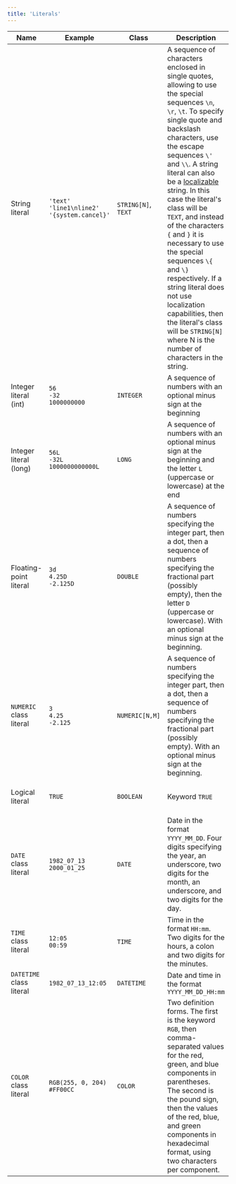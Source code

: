 ```yaml
---
title: 'Literals'
---
```


|Name|Example|Class|Description|Constraints|
|---|---|---|---|---|
|<a className="lsdoc-anchor" id="strliteral"/>String literal|`'text'`<br/>`'line1\nline2'`<br/>`'{system.cancel}'`|`STRING[N]`, `TEXT`|A sequence of characters enclosed in single quotes, allowing to use the special sequences `\n`, `\r`, `\t`. To specify single quote and backslash characters, use the escape sequences `\'` and `\\`. A string literal can also be a [localizable](Internationalization.md) string. In this case the literal's class will be `TEXT`, and instead of the characters `{` and `}` it is necessary to use the special sequences `\{` and `\}` respectively. If a string literal does not use localization capabilities, then the literal's class will be `STRING[N]` where N is the number of characters in the string.||
|<a className="lsdoc-anchor" id="intliteral"/>Integer literal (int)|`56`<br/>`-32`<br/>`1000000000`|`INTEGER`|A sequence of numbers with an optional minus sign at the beginning|32-bit signed integers|
|<a className="lsdoc-anchor" id="longliteral"/>Integer literal (long)|`56L`<br/>`-32L`<br/>`1000000000000L`|`LONG`|A sequence of numbers with an optional minus sign at the beginning and the letter `L` (uppercase or lowercase) at the end|64-bit signed integers|
|<a className="lsdoc-anchor" id="doubleliteral"/>Floating-point literal|`3d`<br/>`4.25D`<br/>`-2.125D`|`DOUBLE`|A sequence of numbers specifying the integer part, then a dot, then a sequence of numbers specifying the fractional part (possibly empty), then the letter `D` (uppercase or lowercase). With an optional minus sign at the beginning.|64-bit floating point number|
|<a className="lsdoc-anchor" id="numericliteral"/>`NUMERIC` class literal|`3`<br/>`4.25`<br/>`-2.125`|`NUMERIC[N,M]`|A sequence of numbers specifying the integer part, then a dot, then a sequence of numbers specifying the fractional part (possibly empty). With an optional minus sign at the beginning.|The number of digits of the integer and fractional parts of a literal is determined by its class|
|<a className="lsdoc-anchor" id="booleanliteral"/>Logical literal|`TRUE`|`BOOLEAN`|Keyword `TRUE`|The opposite value is the special value `NULL`|
|<a className="lsdoc-anchor" id="dateliteral"/>`DATE` class literal|`1982_07_13`<br/>`2000_01_25`|`DATE`|Date in the format `YYYY_MM_DD`. Four digits specifying the year, an underscore, two digits for the month, an underscore, and two digits for the day.||
|<a className="lsdoc-anchor" id="timeliteral"/>`TIME` class literal|`12:05`<br/>`00:59`|`TIME`|Time in the format `HH:mm`. Two digits for the hours, a colon and two digits for the minutes.|Hours from 0 to 23, minutes from 0 to 59|
|<a className="lsdoc-anchor" id="datetimeliteral"/>`DATETIME` class literal|`1982_07_13_12:05`|`DATETIME`|Date and time in the format `YYYY_MM_DD_HH:mm`||
|<a className="lsdoc-anchor" id="colorliteral"/>`COLOR` class literal|`RGB(255, 0, 204)`<br/>`#FF00CC`|`COLOR`|Two definition forms. The first is the keyword `RGB`, then comma-separated values for the red, green, and blue components in parentheses. The second is the pound sign, then the values of the red, blue, and green components in hexadecimal format, using two characters per component. |Each number is from 0 to 255. In hexadecimal representation, you can use both uppercase and lowercase characters|
